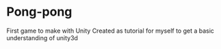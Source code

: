 # Pong-pong
First game to make with Unity
Created as tutorial for myself to get a basic understanding of unity3d
